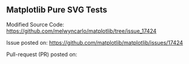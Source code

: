 ## Matplotlib Pure SVG Tests

Modified Source Code: https://github.com/melwyncarlo/matplotlib/tree/issue_17424

Issue posted on: https://github.com/matplotlib/matplotlib/issues/17424

Pull-request (PR) posted on: 
